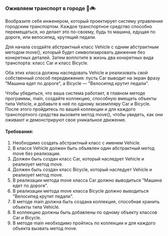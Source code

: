 
### Оживляем транспорт в городе 🚗🚲

Вообразите себя инженером, который проектирует систему управления городским транспортом. Каждое транспортное средство способно перемещаться, но делает это по-своему, будь то машина, едущая по дороге, или велосипед, крутящий педали.

Для начала создайте абстрактный класс Vehicle с одним абстрактным методом move(), который будет символизировать движение без конкретных деталей. Затем воплотите в жизнь два конкретных вида транспорта: класс Car и класс Bicycle.

Оба этих класса должны наследовать Vehicle и реализовать свой собственный способ передвижения: пусть Car выводит на экран фразу "Машина едет по дороге", а Bicycle — "Велосипед крутит педали".

Чтобы убедиться, что ваша система работает, в главном методе программы, main, создайте коллекцию, способную вмещать объекты типа Vehicle, и добавьте в неё по одному экземпляру Car и Bicycle. После этого пройдитесь по вашей коллекции и для каждого транспортного средства вызовите метод move(), чтобы увидеть, как они оживают и демонстрируют свое уникальное движение.

#### Требования:
1. Необходимо создать абстрактный класс с именем Vehicle.
2. В классе Vehicle должен быть объявлен один абстрактный метод move без реализации.
3. Должен быть создан класс Car, который наследует Vehicle и реализует метод move.
4. Должен быть создан класс Bicycle, который наследует Vehicle и реализует метод move.
5. В реализации метода move класса Car должно выводиться "Машина едет по дороге".
6. В реализации метода move класса Bicycle должно выводиться "Велосипед крутит педали".
7. В методе main должна быть создана коллекция, способная хранить объекты типа Vehicle.
8. В коллекцию должны быть добавлены по одному объекту классов Car и Bicycle.
9. В методе main необходимо пройтись по коллекции и для каждого объекта вызвать метод move.